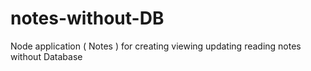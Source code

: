 # notes-without-DB
Node application ( Notes ) for creating viewing updating reading notes without Database
